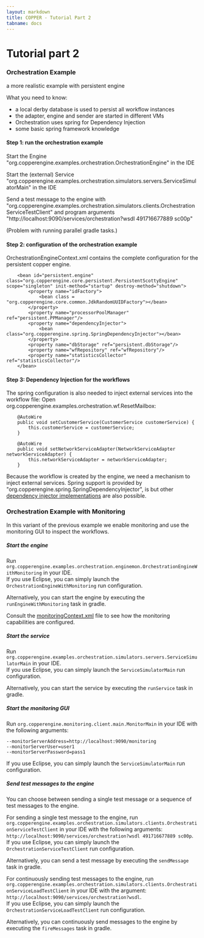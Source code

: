 ```yaml
---
layout: markdown
title: COPPER - Tutorial Part 2
tabname: docs
---
```


Tutorial part 2
===============



### Orchestration Example

a more realistic example with persistent engine

What you need to know:

- a local derby database is used to persist all workflow instances
- the adapter, engine and sender are started in different VMs
- Orchestration uses spring for Dependency Injection
- some basic spring framework knowledge

#### Step 1: run the orchestration example

Start the Engine "org.copperengine.examples.orchestration.OrchestrationEngine" in the IDE

Start the (external) Service "org.copperengine.examples.orchestration.simulators.servers.ServiceSimulatorMain" in the IDE

Send a test message to the engine with "org.copperengine.examples.orchestration.simulators.clients.OrchestrationServiceTestClient" and program arguments "http://localhost:9090/services/orchestration?wsdl 491716677889 sc00p"

(Problem with running parallel gradle tasks.)

#### Step 2: configuration of the orchestration example
OrchestrationEngineContext.xml contains the complete configuration for the persistent copper engine.

    	<bean id="persistent.engine" class="org.copperengine.core.persistent.PersistentScottyEngine" scope="singleton" init-method="startup" destroy-method="shutdown">
    		<property name="idFactory">
    			<bean class = "org.copperengine.core.common.JdkRandomUUIDFactory"></bean>
    		</property>
    		<property name="processorPoolManager" ref="persistent.PPManager"/>
    		<property name="dependencyInjector">
    			<bean class="org.copperengine.spring.SpringDependencyInjector"></bean>
    		</property>
    		<property name="dbStorage" ref="persistent.dbStorage"/>
    		<property name="wfRepository" ref="wfRepository"/>
        	<property name="statisticsCollector" ref="statisticsCollector"/>
    	</bean>

#### Step 3: Dependency Injection for the workflows
The spring configuration is also needed to inject external services into the workflow file:
Open org.copperengine.examples.orchestration.wf.ResetMailbox:

        @AutoWire
        public void setCustomerService(CustomerService customerService) {
            this.customerService = customerService;
        }

        @AutoWire
        public void setNetworkServiceAdapter(NetworkServiceAdapter networkServiceAdapter) {
            this.networkServiceAdapter = networkServiceAdapter;
        }


Because the workflow is created by the engine, we need a mechanism to inject external services.
Spring support is provided by "org.copperengine.spring.SpringDependencyInjector", is
but other [dependency injector implementations](https://github.com/copper-engine/copper-engine/blob/master/projects/copper-coreengine/src/main/java/org/copperengine/core/DependencyInjector.java) are also possible.


### Orchestration Example with Monitoring

In this variant of the previous example we enable monitoring and use the monitoring GUI to inspect the workflows.

##### Start the engine

Run `org.copperengine.examples.orchestration.enginemon.OrchestrationEngineWithMonitoring` in your IDE.  
If you use Eclipse, you can simply launch the `OrchestrationEngineWithMonitoring` run configuration.

Alternatively, you can start the engine by executing the `runEngineWithMonitoring` task in gradle.

Consult the [monitoringContext.xml](https://github.com/copper-engine/copper-starter/blob/master/src/main/resources/orchestrationWithMonitoring/monitoringContext.xml) file to see how the monitoring capabilities are configured.

##### Start the service

Run `org.copperengine.examples.orchestration.simulators.servers.ServiceSimulatorMain` in your IDE.  
If you use Eclipse, you can simply launch the `ServiceSimulatorMain` run configuration.

Alternatively, you can start the service by executing the `runService` task in gradle.

##### Start the monitoring GUI

Run `org.copperengine.monitoring.client.main.MonitorMain` in your IDE with the following arguments:
```
--monitorServerAddress=http://localhost:9090/monitoring
--monitorServerUser=user1
--monitorServerPassword=pass1
```

If you use Eclipse, you can simply launch the `ServiceSimulatorMain` run configuration.

##### Send test messages to the engine

You can choose between sending a single test message or a sequence of test messages to the engine.

For sending a single test message to the engine, run
 `org.copperengine.examples.orchestration.simulators.clients.OrchestrationServiceTestClient` in your IDE with the following arguments: `http://localhost:9090/services/orchestration?wsdl 491716677889 sc00p`.  
 If you use Eclipse, you can simply launch the `OrchestrationServiceTestClient` run configuration.

Alternatively, you can send a test message by executing the `sendMessage` task in gradle.

For continuously sending test messages to the engine, run
 `org.copperengine.examples.orchestration.simulators.clients.OrchestrationServiceLoadTestClient` in your IDE with the argument: `http://localhost:9090/services/orchestration?wsdl`.  
 If you use Eclipse, you can simply launch the `OrchestrationServiceLoadTestClient` run configuration.

 Alternatively, you can continuously send messages to the engine by executing the `fireMessages` task in gradle.
